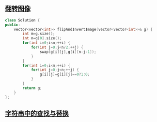 ## [翻转图像](https://leetcode.cn/problems/flipping-an-image/)

~~~C++
class Solution {
public:
    vector<vector<int>> flipAndInvertImage(vector<vector<int>>& g) {
        int m=g.size();
        int n=g[0].size();
        for(int i=0;i<m;++i) {
            for(int j=0;j<n/2;++j) {
                swap(g[i][j],g[i][n-j-1]);
            }
        }
        for(int i=0;i<m;++i) {
            for(int j=0;j<n;++j) {
                g[i][j]=g[i][j]==0?1:0;
            }
        }
        return g;
    }
};
~~~

## [字符串中的查找与替换](https://leetcode.cn/problems/find-and-replace-in-string/)

~~~C++
~~~

